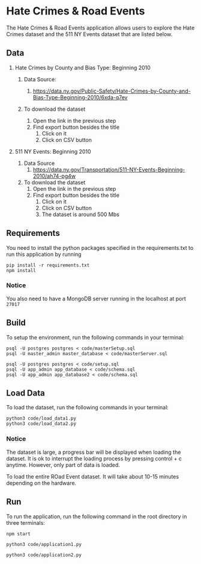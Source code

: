# Hate Crimes & Road Events

The Hate Crimes & Road Events application allows users to explore the Hate Crimes dataset and the 511 NY Events dataset
that are listed below.

## Data

1. Hate Crimes by County and Bias Type: Beginning 2010
   1. Data Source:
      1. https://data.ny.gov/Public-Safety/Hate-Crimes-by-County-and-Bias-Type-Beginning-2010/6xda-q7ev

   2. To download the dataset
      1. Open the link in the previous step
      2. Find export button besides the title
         1. Click on it
         2. Click on CSV button

2. 511 NY Events: Beginning 2010
   1. Data Source
      1. https://data.ny.gov/Transportation/511-NY-Events-Beginning-2010/ah74-pg4w
   2. To download the dataset
      1. Open the link in the previous step
      2. Find export button besides the title
         1. Click on it
         2. Click on CSV button
         3. The dataset is around 500 Mbs
## Requirements

You need to install the python packages specified in the requirements.txt to run this application by running 

```
pip install -r requirements.txt
npm install
```

### Notice
You also need to have a MongoDB server running in the localhost at port `27017`

## Build

To setup the environment, run the following commands in your terminal:

```
psql -U postgres postgres < code/masterSetup.sql
psql -U master_admin master_database < code/masterServer.sql

psql -U postgres postgres < code/setup.sql
psql -U app_admin app_database < code/schema.sql
psql -U app_admin app_database2 < code/schema.sql
```

## Load Data

To load the dataset, run the following commands in your terminal:
```
python3 code/load_data1.py
python3 code/load_data2.py
```

### Notice

The dataset is large, a progress bar will be displayed when loading the dataset. It is ok to interrupt the loading
process by pressing control + c anytime. However, only part of data is loaded.

To load the entire ROad Event dataset. It will take about 10-15 minutes depending on the hardware.


## Run

To run the application, run the following command in the root directory in three terminals:

```
npm start

python3 code/application1.py

python3 code/application2.py
```
